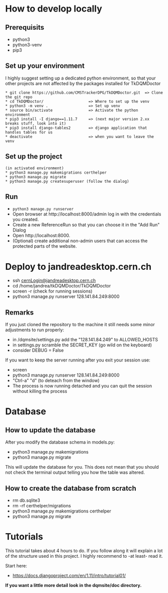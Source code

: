 # How to develop locally

## Prerequisits

* python3
* python3-venv
* pip3 

## Set up your environment

I highly suggest setting up a dedicated python environment, so that your other projects are not affected by the packages installed for TkDQMDoctor
```
* git clone https://github.com/CMSTrackerDPG/TkDQMDoctor.git  => Clone the git repo
* cd TkDQMDoctor/                    => Where to set up the venv
* python3 -m venv .                  => Set up venv
* source bin/activate                => Activate the python environment
* pip3 install -I django==1.11.7     => (next major version 2.xx breaks stuff, look into it)
* pip3 install django-tables2        => django application that handles tables for us
* deactivate                         => when you want to leave the venv
```
## Set up the project
```
(in activated environment)
* python3 manage.py makemigrations certhelper
* python3 manage.py migrate
* python3 manage.py createsuperuser (follow the dialog)
```
## Run
*  <code>python3 manage.py runserver </code>
* Open browser at http://localhost:8000/admin log in with the credentials you created.
* Create a new ReferenceRun so that you can choose it in the "Add Run" Dialog
* Open http://localhost:8000.
* (Optional) create additional non-admin users that can access the protected parts of the website.

# Deploy to jandreadesktop.cern.ch
* ssh cernLogin@jandreadesktop.cern.ch
* cd /home/jandrea/tkDQMDoctor/TkDQMDoctor
* screen -r    (check for running sessions)
* python3 manage.py runserver 128.141.84.249:8000

## Remarks
If you just cloned the repository to the machine it still needs some minor adjustments to run properly:

* in /dqmsite/settings.py add the "128.141.84.249" to ALLOWED_HOSTS
* in settings.py scramble the SECRET_KEY (go wild on the keyboard)
* consider DEBUG = False


If you want to keep the server running after you exit your session use:

* screen
* python3 manage.py runserver 128.141.84.249:8000
* "Ctrl-a" "d"    (to deteach from the window)
* The process is now running detached and you can quit the session without killing the process

# Database

## How to update the database
After you modify the database schema in models.py:

* python3 manage.py makemigrations
* python3 manage.py migrate

This will update the database for you.
This does not mean that you should not check the terminal output telling you how the table was altered.

## How to create the database from scratch

* rm db.sqlite3
* rm -rf certhelper/migrations
* python3 manage.py makemigrations certhelper
* python3 manage.py migrate

# Tutorials
This tutorial takes about 4 hours to do. If you follow along it will explain a lot of the structure used in this project.
I highly recommend to -at least- read it.

Start here:

* https://docs.djangoproject.com/en/1.11/intro/tutorial01/



<b>If you want a little more detail look in the dqmsite/doc directory.</b>


